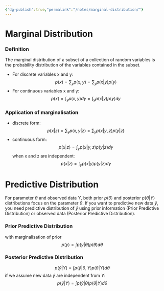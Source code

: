 ```yaml
---
{"dg-publish":true,"permalink":"/notes/marginal-distribution/"}
---
```


# Marginal Distribution
### Definition
The marginal distribution of a subset of a collection of random variables is the probability distribution of the variables contained in the subset.
- For discrete variables x and y:
$$
p(x) = \sum_y p(x, y) = \sum_y p(x|y) p(y)
$$
- For continuous variables x and y:
$$
p(x) = \int_y p(x, y) dy = \int_y p(x|y)p(y)dy
$$
### Application of marginalisation
- discrete form: 
$$
p(x|z) = \sum_y p(x, y|z) = \sum_y p(x|y, z) p(y|z)
$$
- continuous form:
$$
p(x|z) = \int_y p(x|y, z)p(y|z)dy
$$
when x and z are independent:
$$
p(x|z) = \int_y p(x|y)p(y|z)dy
$$

# Predictive Distribution
For parameter $\theta$ and observed data $Y$, both prior $p(\theta)$ and posterior $p(\theta | Y)$ distributions focus on the parameter $\theta$. If you want to predictive new data $\hat y$, you need predictive distribution of $\hat y$ using prior information (Prior Predictive Distribution) or observed data (Posterior Predictive Distribution). 
### Prior Predictive Distribution
with marginalisation of prior
$$
p(y) = \int p(y |\theta)p(\theta)d\theta
$$
### Posterior Predictive Distribution
$$
p(\hat y|Y) = \int p(\hat y | \theta, Y) p(\theta |Y) d\theta
$$
if we assume new data $\hat y$ are independent from $Y$:
$$
p(\hat y|Y) = \int p(\hat y | \theta) p(\theta |Y) d\theta
$$
